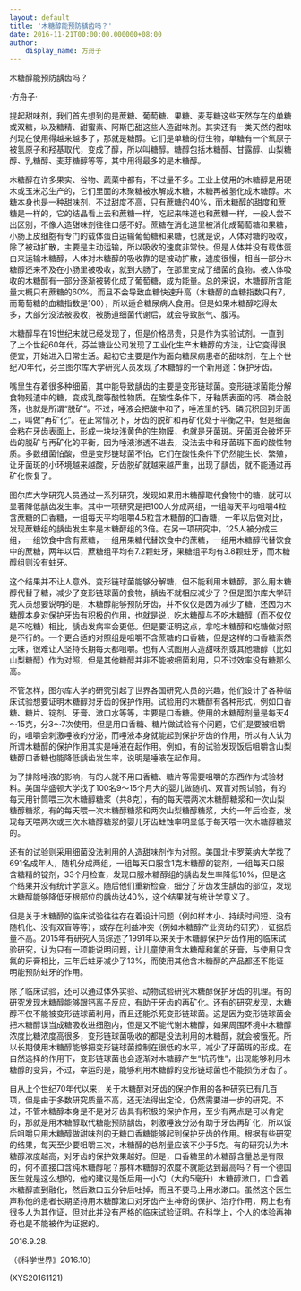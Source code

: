 ```yaml
---
layout: default
title: '木糖醇能预防龋齿吗？'
date: 2016-11-21T00:00:00.000000+08:00
author:
    display_name: 方舟子
---
```


木糖醇能预防龋齿吗？

·方舟子·

提起甜味剂，我们首先想到的是蔗糖、葡萄糖、果糖、麦芽糖这些天然存在的单糖或双糖，以及糖精、甜蜜素、阿斯巴甜这些人造甜味剂。其实还有一类天然的甜味剂现在使用得越来越多了，那就是糖醇。它们是单糖的衍生物，单糖有一个氧原子被氢原子和羟基取代，变成了醇，所以叫糖醇。糖醇包括木糖醇、甘露醇、山梨糖醇、乳糖醇、麦芽糖醇等等，其中用得最多的是木糖醇。

木糖醇在许多果实、谷物、蔬菜中都有，不过量不多。工业上使用的木糖醇是用硬木或玉米芯生产的，它们里面的木聚糖被水解成木糖，木糖再被氢化成木糖醇。木糖本身也是一种甜味剂，不过甜度不高，只有蔗糖的40%，而木糖醇的甜度和蔗糖是一样的，它的结晶看上去和蔗糖一样，吃起来味道也和蔗糖一样，一般人尝不出区别，不像人造甜味剂往往口感不好。蔗糖在消化道里被消化成葡萄糖和果糖，小肠上皮细胞有专门的载体蛋白运输葡萄糖和果糖，也就是说，人体对糖的吸收，除了被动扩散，主要是主动运输，所以吸收的速度非常快。但是人体并没有载体蛋白来运输木糖醇，人体对木糖醇的吸收靠的是被动扩散，速度很慢，相当一部分木糖醇还来不及在小肠里被吸收，就到大肠了，在那里变成了细菌的食物。被人体吸收的木糖醇有一部分逐渐被转化成了葡萄糖，成为能量。总的来说，木糖醇所含能量大概只有蔗糖的60%，而且不会导致血糖快速升高（木糖醇的血糖指数只有7，而葡萄糖的血糖指数是100），所以适合糖尿病人食用。但是如果木糖醇吃得太多，大部分没法被吸收，被肠道细菌代谢后，就会导致胀气、腹泻。

木糖醇早在19世纪末就已经发现了，但是价格昂贵，只是作为实验试剂。一直到了上个世纪60年代，芬兰糖业公司发现了工业化生产木糖醇的方法，让它变得很便宜，开始进入日常生活。起初它主要是作为面向糖尿病患者的甜味剂，在上个世纪70年代，芬兰图尔库大学研究人员发现了木糖醇的一个新用途：保护牙齿。

嘴里生存着很多种细菌，其中能导致龋齿的主要是变形链球菌。变形链球菌能分解食物残渣中的糖，变成乳酸等酸性物质。在酸性条件下，牙釉质表面的钙、磷会脱落，也就是所谓“脱矿”。不过，唾液会把酸中和了，唾液里的钙、磷沉积回到牙面上，叫做“再矿化”。在正常情况下，牙齿的脱矿和再矿化处于平衡之中。但是细菌会粘在牙齿表面上，形成一块块浅黄色的生物膜，也就是牙菌斑。牙菌斑会破坏牙齿的脱矿与再矿化的平衡，因为唾液渗透不进去，没法去中和牙菌斑下面的酸性物质。多数细菌怕酸，但是变形链球菌不怕，它们在酸性条件下仍然能生长、繁殖，让牙菌斑的小环境越来越酸，牙齿脱矿就越来越严重，出现了龋齿，就不能通过再矿化恢复了。

图尔库大学研究人员通过一系列研究，发现如果用木糖醇取代食物中的糖，就可以显著降低龋齿发生率。其中一项研究是把100人分成两组，一组每天平均咀嚼4粒含蔗糖的口香糖，一组每天平均咀嚼4.5粒含木糖醇的口香糖，一年以后做对比，发现蔗糖组的龋齿发生率是木糖醇组的3倍。在另一项研究中，125人被分成三组，一组饮食中含有蔗糖，一组用果糖代替饮食中的蔗糖，一组用木糖醇代替饮食中的蔗糖，两年以后，蔗糖组平均有7.2颗蛀牙，果糖组平均有3.8颗蛀牙，而木糖醇组则没有蛀牙。

这个结果并不让人意外。变形链球菌能够分解糖，但不能利用木糖醇，那么用木糖醇代替了糖，减少了变形链球菌的食物，龋齿不就相应减少了？但是图尔库大学研究人员想要说明的是，木糖醇能够预防牙齿，并不仅仅是因为减少了糖，还因为木糖醇本身对保护牙齿有积极的作用，也就是说，吃木糖醇与不吃木糖醇（而不仅仅是不吃糖）相比，龋齿发病率会更低。但是要证明这点，拿吃木糖醇和吃糖做对照是不行的。一个更合适的对照组是咀嚼不含蔗糖的口香糖，但是这样的口香糖索然无味，很难让人坚持长期每天都咀嚼。也有人试图用人造甜味剂或其他糖醇（比如山梨糖醇）作为对照，但是其他糖醇并非不能被细菌利用，只不过效率没有糖那么高。

不管怎样，图尔库大学的研究引起了世界各国研究人员的兴趣，他们设计了各种临床试验想要证明木糖醇对牙齿的保护作用。试验用的木糖醇有各种形式，例如口香糖、糖片、锭剂、牙膏、漱口水等等，主要是口香糖。使用的木糖醇剂量是每天4～15克，分3～7次使用。但是用口香糖、糖片做试验有个问题，它们是要被咀嚼的，咀嚼会刺激唾液的分泌，而唾液本身就能起到保护牙齿的作用，所以有人认为所谓木糖醇的保护作用其实是唾液在起作用。例如，有的试验发现饭后咀嚼含山梨糖醇口香糖也能降低龋齿发生率，说明是唾液在起作用。

为了排除唾液的影响，有的人就不用口香糖、糖片等需要咀嚼的东西作为试验材料。美国华盛顿大学找了100名9～15个月大的婴儿做随机、双盲对照试验，有的每天用针筒喂三次木糖醇糖浆（共8克），有的每天喂两次木糖醇糖浆和一次山梨糖醇糖浆，有的每天喂一次木糖醇糖浆和两次山梨糖醇糖浆，大约一年后检查，发现每天喂两次或三次木糖醇糖浆的婴儿牙齿蛀蚀率明显低于每天喂一次木糖醇糖浆的。

还有的试验则采用细菌没法利用的人造甜味剂作为对照。美国北卡罗莱纳大学找了691名成年人，随机分成两组，一组每天口服含1克木糖醇的锭剂，一组每天口服含糖精的锭剂，33个月检查，发现口服木糖醇组的龋齿发生率降低10%，但是这个结果并没有统计学意义。随后他们重新检查，细分了牙齿发生龋齿的部位，发现木糖醇能够降低牙根部位的龋齿达40%，这个结果就有统计学意义了。

但是关于木糖醇的临床试验往往存在着设计问题（例如样本小、持续时间短、没有随机化、没有双盲等等），或存在利益冲突（例如木糖醇产业资助的研究），证据质量不高。2015年有研究人员综述了1991年以来关于木糖醇保护牙齿作用的临床试验研究，认为只有一项能说明问题，让儿童使用含木糖醇和氟的牙膏，与使用只含氟的牙膏相比，三年后蛀牙减少了13%，而使用其他含木糖醇的产品都还不能证明能预防蛀牙的作用。

除了临床试验，还可以通过体外实验、动物试验研究木糖醇保护牙齿的机理。有的研究发现木糖醇能够跟钙离子反应，有助于牙齿的再矿化。还有的研究发现，木糖醇不仅不能被变形链球菌利用，而且还能杀死变形链球菌。这是因为变形链球菌会把木糖醇误当成糖吸收进细胞内，但是又不能代谢木糖醇，如果周围环境中木糖醇浓度比糖浓度高很多，变形链球菌吸收的都是没法利用的木糖醇，就会被饿死。所以长期使用木糖醇能够把变形链球菌控制在很低的水平，减少了牙菌斑的形成。在自然选择的作用下，变形链球菌也会逐渐对木糖醇产生“抗药性”，出现能够利用木糖醇的变异，不过，幸运的是，能够利用木糖醇的变形链球菌也不能损伤牙齿了。

自从上个世纪70年代以来，关于木糖醇对牙齿的保护作用的各种研究已有几百项，但是由于多数研究质量不高，还无法得出定论，仍然需要进一步的研究。不过，不管木糖醇本身是不是对牙齿具有积极的保护作用，至少有两点是可以肯定的，那就是用木糖醇取代糖能预防龋齿，刺激唾液分泌有助于牙齿再矿化，所以饭后咀嚼只用木糖醇做甜味剂的无糖口香糖能够起到保护牙齿的作用。根据有些研究的结果，每天至少要咀嚼三次，木糖醇的总剂量应该不少于5克。有的研究认为木糖醇浓度越高，对牙齿的保护效果越好。但是，口香糖里的木糖醇含量总是有限的，何不直接口含纯木糖醇呢？那样木糖醇的浓度不就能达到最高吗？有一个德国医生就是这么想的，他的建议是饭后用一小勺（大约5毫升）木糖醇漱口，口含着木糖醇直到融化，然后漱口五分钟后吐掉，而且不要马上用水漱口。虽然这个医生声称他的患者长期坚持用木糖醇漱口对牙齿产生神奇的保护、治疗作用，网上也有很多人为其作证，但对此并没有严格的临床试验证明。在科学上，个人的体验再神奇也是不能被作为证据的。

2016.9.28.

（《科学世界》2016.10）

(XYS20161121)


